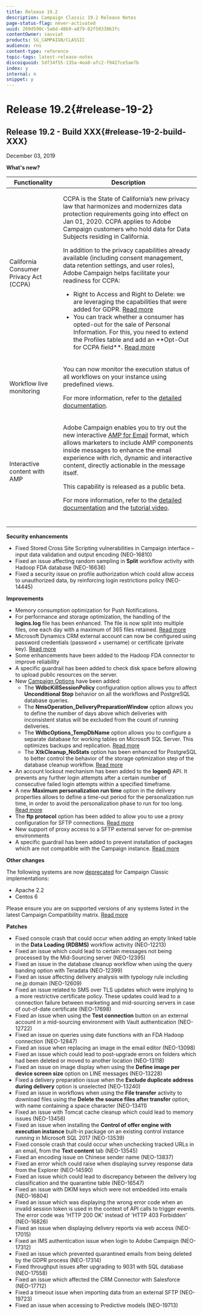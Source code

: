 ```yaml
---
title: Release 19.2
description: Campaign Classic 19.2 Release Notes
page-status-flag: never-activated
uuid: 269d590c-5a6d-40b9-a879-02f5033863fc
contentOwner: sauviat
products: SG_CAMPAIGN/CLASSIC
audience: rns
content-type: reference
topic-tags: latest-release-notes
discoiquuid: 5df34f55-135a-4ea8-afc2-f9427ce5ae7b
index: y
internal: n
snippet: y
---
```


# Release 19.2{#release-19-2}

## Release 19.2 - Build XXX{#release-19-2-build-XXX}

December 03, 2019

**What's new?**

<table> 
 <thead> 
  <tr> 
   <th> Functionality<br /> </th> 
   <th> Description<br /> </th> 
  </tr> 
 </thead> 
 <tbody> 
  <tr> 
   <td> California Consumer Privacy Act (CCPA)<br /> </td> 
   <td> <p>CCPA is the State of California’s new privacy law that harmonizes and modernizes data protection requirements going into effect on Jan 01, 2020. CCPA applies to Adobe Campaign customers who hold data for Data Subjects residing in California.</p>
    <p>In addition to the privacy capabilities already available (including consent management, data retention settings, and user roles), Adobe Campaign helps facilitate your readiness for CCPA:</p>
    <ul>
      <li>Right to Access and Right to Delete: we are leveraging the capabilities that were added for GDPR. <a href="https://helpx.adobe.com/campaign/kb/acc-privacy.html#righttoaccess">Read more</a></li>
      <li>You can track whether a consumer has opted-out for the sale of Personal Information. For this, you need to extend the Profiles table and add an **Opt-Out for CCPA field**. <a href="https://helpx.adobe.com/campaign/kb/acc-privacy.html#ccpa">Read more</a></li></td> 
  </tr> 
    <tr> 
   <td> Workflow live monitoring<br /> </td> 
   <td> <p>You can now monitor the execution status of all workflows on your instance using predefined views.</p>
   <p>For more information, refer to the <a href="../../workflow/using/monitoring-workflow-execution.md#filtering-workflows-status">detailed documentation</a>.</p></td> 
  </tr> 
  <tr> 
   <td> Interactive content with AMP<br /> </td> 
   <td> <p>Adobe Campaign enables you to try out the new interactive <a href="https://amp.dev/about/email/">AMP for Email</a> format, which allows marketers to include AMP components inside messages to enhance the email experience with rich, dynamic and interactive content, directly actionable in the message itself.</p>
   <p>This capability is released as a public beta.</p>
   <p>For more information, refer to the <a href="../../delivery/using/defining-the-email-content.md#amp-for-email-format">detailed documentation</a> and the <a href="https://docs.adobe.com/content/help/en/campaign-learn/campaign-classic-tutorials/sending-messages/email-channel/defining-interactive-email-content-with-amp.html">tutorial video</a>.</p><br /></td> 
  </tr> 
 </tbody> 
</table>

**Security enhancements**

* Fixed Stored Cross Site Scripting vulnerabilities in Campaign interface – input data validation and output encoding (NEO-16810)
* Fixed an issue affecting random sampling in **Split** workflow activity with Hadoop FDA database (NEO-16636)
* Fixed a security issue on profile authorization which could allow access to unauthorized data, by reinforcing login restrictions policy (NEO-14445)

**Improvements**

* Memory consumption optimization for Push Notifications.
* For performance and storage optimization, the handling of the **logins.log** file has been enhanced. The file is now split into multiple files, one each day with a maximum of 365 files retained. [Read more](../../production/using/log-files.md)
* Microsoft Dynamics CRM external account can now be configured using password credentials (password + username) or certificate (private key). [Read more](../../platform/using/external-accounts.md#microsoft-dynamics-crm-external-account)
* Some enhancements have been added to the Hadoop FDA connector to improve reliability
* A specific guardrail has been added to check disk space before allowing to upload public resources on the server.
* New [Campaign Options](../../installation/using/configuring-campaign-options.md) have been added:
    * The **WdbcKillSessionPolicy** configuration option allows you to affect **Unconditional Stop** behavior on all the workflows and PostgreSQL database queries. 
    * The **NmsOperation_DeliveryPreparationWindow** option allows you to define the number of days above which deliveries with inconsistent status will be excluded from the count of running deliveries.
    * The **WdbcOptions_TempDbName** option allows you to configure a separate database for working tables on Microsoft SQL Server. This optimizes backups and replication. [Read more](../../production/using/rdbms-specific-recommendations.md#microsoft-sql-server)
    * The **XtkCleanup_NoStats** option has been enhanced for PostgreSQL to better control the behavior of the storage optimization step of the database cleanup workflow. [Read more](../../production/using/database-cleanup-workflow.md#statistics-update)
* An account lockout mechanism has been added to the **logon()** API. It prevents any further login attempts after a certain number of consecutive failed login attempts within a specified timeframe.
* A new **Maximum personalization run time** option in the delivery properties allows to define a time-out period for the personalization run time, in order to avoid the personalization phase to run for too long. [Read more](../../delivery/using/personalization-fields.md#timing-out-personalization)
* The **ftp protocol** option has been added to allow you to use a proxy configuration for SFTP connections. [Read more](../../installation/using/{#configuring-campaign-server.md#proxy-connection-configuration)
* New support of proxy access to a SFTP external server for on-premise environments
* A specific guardrail has been added to prevent installation of packages which are not compatible with the Campaign instance. [Read more](../../installation/using/installing-campaign-standard-packages.md)

**Other changes**

The following systems are now [deprecated](https://helpx.adobe.com/campaign/kb/deprecated-and-removed-features.html) for Campaign Classic implementations:
*  Apache 2.2 
* Centos 6 

Please ensure you are on supported versions of any systems listed in the latest Campaign Compatibility matrix. [Read more](https://helpx.adobe.com/campaign/kb/compatibility-matrix.html)

**Patches**

* Fixed console crash that could occur when adding an empty linked table in the **Data Loading (RDBMS)** workflow activity (NEO-12213)
* Fixed an issue which could lead to certain messages not being processed by the Mid-Sourcing server (NEO-12395)
* Fixed an issue in the database cleanup workflow when using the query banding option with Teradata (NEO-12399)
* Fixed an issue affecting delivery analysis with typology rule including ne.jp domain (NEO-12609)
* Fixed an issue related to SMS over TLS updates which were implying to a more restrictive certificate policy. These updates could lead to a connection failure between marketing and mid-sourcing servers in case of out-of-date certificate (NEO-17698) 
* Fixed an issue when using the **Test connection** button on an external account in a mid-sourcing environment with Vault authentication (NEO-12722)
* Fixed an issue on queries using date functions with an FDA Hadoop connection (NEO-12847)
* Fixed an issue when replacing an image in the email editor (NEO-13098)
* Fixed an issue which could lead to post-upgrade errors on folders which had been deleted or moved to another location (NEO-13118)
* Fixed an issue on image display when using the **Define image per device screen size** option on LINE messages (NEO-13228)
* Fixed a delivery preparation issue when the **Exclude duplicate address during delivery** option is unselected (NEO-13240)
* Fixed an issue in workflows when using the **File transfer** activity to download files using the **Delete the source files after transfer** option, with name containing a space character (NEO-13411)
* Fixed an issue with Tomcat cache cleanup which could lead to memory issues (NEO-13456)
* Fixed an issue when installing the **Control of offer engine with execution instance** built-in package on an existing control instance running in Microsoft SQL 2017 (NEO-13539)
* Fixed console crash that could occur when unchecking tracked URLs in an email, from the **Text content** tab (NEO-13545)
* Fixed an encoding issue on Chinese sender name (NEO-13837)
* Fixed an error which could raise when displaying survey response data from the Explorer (NEO-14590)
* Fixed an issue which could lead to discrepancy between the delivery log classification and the quarantine table (NEO-16547)
* Fixed an issue with DKIM keys which were not embedded into emails (NEO-16804)
* Fixed an issue which was displaying the wrong error code when an invalid session token is used in the context of API calls to trigger events. The error code was 'HTTP 200 OK' instead of 'HTTP 403 Forbidden' (NEO-16826)
* Fixed an issue when displaying delivery reports via web access (NEO-17015)
* Fixed an IMS authentication issue when login to Adobe Campaign (NEO-17312)
* Fixed an issue which prevented quarantined emails from being deleted by the GDPR process (NEO-17314)
* Fixed throughput issues after upgrading to 9031 with SQL database (NEO-17558)
* Fixed an issue which affected the CRM Connector with Salesforce (NEO-17712)
* Fixed a timeout issue when importing data from an external SFTP (NEO-19723)
* Fixed an issue when accessing to Predictive models (NEO-19713)

